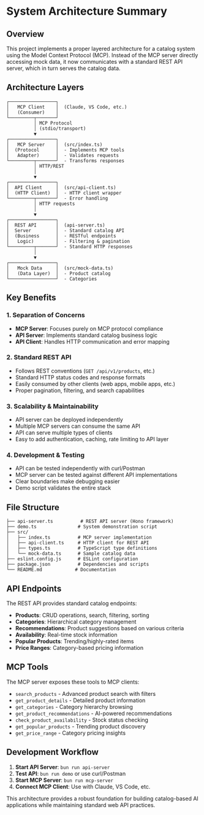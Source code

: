 # System Architecture Summary

## Overview

This project implements a proper layered architecture for a catalog system using the Model Context Protocol (MCP). Instead of the MCP server directly accessing mock data, it now communicates with a standard REST API server, which in turn serves the catalog data.

## Architecture Layers

```
┌─────────────────┐
│   MCP Client    │  (Claude, VS Code, etc.)
│   (Consumer)    │
└─────────┬───────┘
          │ MCP Protocol
          │ (stdio/transport)
          ▼
┌─────────────────┐
│   MCP Server    │  (src/index.ts)
│  (Protocol      │  - Implements MCP tools
│   Adapter)      │  - Validates requests
└─────────┬───────┘  - Transforms responses
          │ HTTP/REST
          │ 
          ▼
┌─────────────────┐
│  API Client     │  (src/api-client.ts)
│  (HTTP Client)  │  - HTTP client wrapper
└─────────┬───────┘  - Error handling
          │ HTTP requests
          │
          ▼
┌─────────────────┐
│  REST API       │  (api-server.ts)
│  Server         │  - Standard catalog API
│  (Business      │  - RESTful endpoints
│   Logic)        │  - Filtering & pagination
└─────────┬───────┘  - Standard HTTP responses
          │
          ▼
┌─────────────────┐
│   Mock Data     │  (src/mock-data.ts)
│   (Data Layer)  │  - Product catalog
└─────────────────┘  - Categories
```

## Key Benefits

### 1. **Separation of Concerns**
- **MCP Server**: Focuses purely on MCP protocol compliance
- **API Server**: Implements standard catalog business logic
- **API Client**: Handles HTTP communication and error mapping

### 2. **Standard REST API**
- Follows REST conventions (`GET /api/v1/products`, etc.)
- Standard HTTP status codes and response formats
- Easily consumed by other clients (web apps, mobile apps, etc.)
- Proper pagination, filtering, and search capabilities

### 3. **Scalability & Maintainability**
- API server can be deployed independently
- Multiple MCP servers can consume the same API
- API can serve multiple types of clients
- Easy to add authentication, caching, rate limiting to API layer

### 4. **Development & Testing**
- API can be tested independently with curl/Postman
- MCP server can be tested against different API implementations
- Clear boundaries make debugging easier
- Demo script validates the entire stack

## File Structure

```
├── api-server.ts          # REST API server (Hono framework)
├── demo.ts               # System demonstration script
├── src/
│   ├── index.ts          # MCP server implementation
│   ├── api-client.ts     # HTTP client for REST API
│   ├── types.ts          # TypeScript type definitions
│   └── mock-data.ts      # Sample catalog data
├── eslint.config.js      # ESLint configuration
├── package.json          # Dependencies and scripts
└── README.md            # Documentation
```

## API Endpoints

The REST API provides standard catalog endpoints:

- **Products**: CRUD operations, search, filtering, sorting
- **Categories**: Hierarchical category management
- **Recommendations**: Product suggestions based on various criteria
- **Availability**: Real-time stock information
- **Popular Products**: Trending/highly-rated items
- **Price Ranges**: Category-based pricing information

## MCP Tools

The MCP server exposes these tools to MCP clients:

- `search_products` - Advanced product search with filters
- `get_product_details` - Detailed product information
- `get_categories` - Category hierarchy browsing
- `get_product_recommendations` - AI-powered recommendations
- `check_product_availability` - Stock status checking
- `get_popular_products` - Trending product discovery
- `get_price_range` - Category pricing insights

## Development Workflow

1. **Start API Server**: `bun run api-server`
2. **Test API**: `bun run demo` or use curl/Postman
3. **Start MCP Server**: `bun run mcp-server`
4. **Connect MCP Client**: Use with Claude, VS Code, etc.

This architecture provides a robust foundation for building catalog-based AI applications while maintaining standard web API practices.

